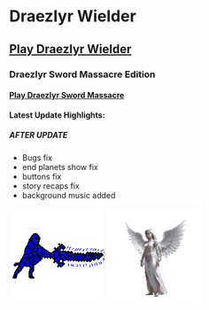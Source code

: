 # Draezlyr Wielder

## [Play Draezlyr Wielder](https://deesdav.github.io/draezlyr-wielder/)

### Draezlyr Sword Massacre Edition

#### [Play Draezlyr Sword Massacre](https://deesdav.github.io/draezlyr/)

**Latest Update Highlights:**

##### AFTER UPDATE
- Bugs fix
- end planets show fix
- buttons fix
- story recaps fix
- background music added

![alt text](res/img/allHeroesView.gif) ![alt text](res/img/allEnemiesView.gif)
